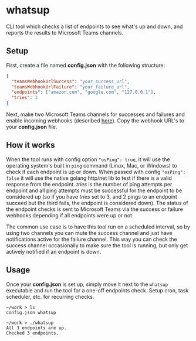 # whatsup

CLI tool which checks a list of endpoints to see what's up and down, and reports the results to Microsoft Teams channels.

## Setup

First, create a file named **config.json** with the following structure:

```json
{
  "teamsWebhookUrlSuccess": "your_success_url",
  "teamsWebhookUrlFailure": "your_failure_url",
  "endpoints": ["amazon.com", "google.com", "127.0.0.1"],
  "tries": 3
}
```

Next, make two Microsoft Teams channels for successes and failures and enable incoming webhooks (described [here](https://learn.microsoft.com/en-us/microsoftteams/platform/webhooks-and-connectors/how-to/add-incoming-webhook?tabs=dotnet#create-incoming-webhooks-1)). Copy the webhook URL's to your **config.json** file.

## How it works

When the tool runs with config option `"osPing": true`, it will use the operating system's built in `ping` command (Linux, Mac, or Windows) to check if each endpoint is up or down. When passed with config `"osPing": false` it will use the native golang http/net lib to test if there is a valid response from the endpoint. _tries_ is the number of ping attempts per endpoint and all ping attempts must be successful for the endpoint to be considered up (so if you have _tries_ set to 3, and 2 pings to an endpoint succeed but the third fails, the endpoint is considered down). The status of the endpoint checks is sent to Microsoft Teams via the success or failure webhooks depending if all endpoints were up or not.

The common use case is to have this tool run on a scheduled interval, so by using two channels you can mute the success channel and just have notifications active for the failure channel. This way you can check the success channel occasionally to make sure the tool is running, but only get actively notified if an endpoint is down.

## Usage

Once your **config.json** is set up, simply move it next to the `whatsup` executable and run the tool for a one-off endpoints check. Setup cron, task scheduler, etc. for recurring checks.

```shell
~/work > ls
config.json whatsup

~/work > ./whatsup
All 3 endpoints are up.
Checked 3 endpoints.
```

